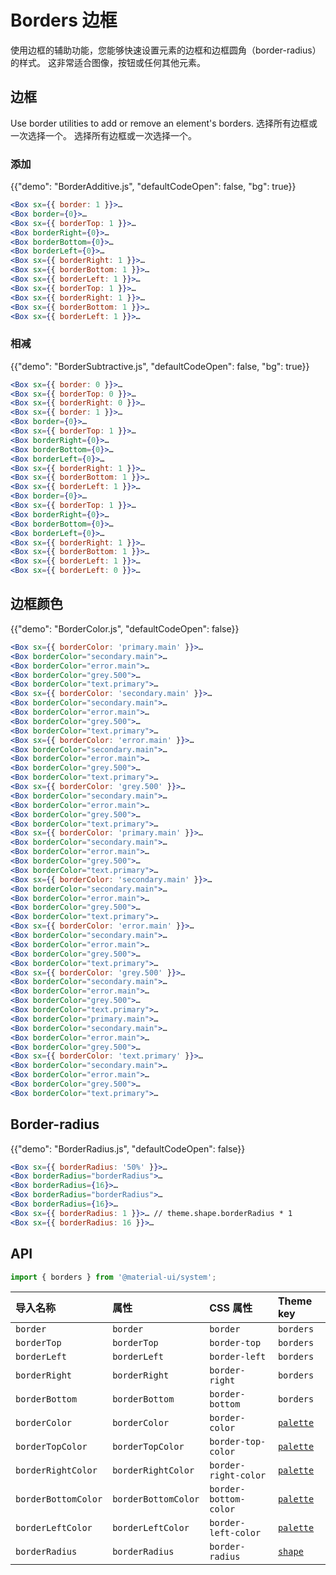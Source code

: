 # Borders 边框

<p class="description">使用边框的辅助功能，您能够快速设置元素的边框和边框圆角（border-radius）的样式。 这非常适合图像，按钮或任何其他元素。</p>

## 边框

Use border utilities to add or remove an element's borders. 选择所有边框或一次选择一个。 选择所有边框或一次选择一个。

### 添加

{{"demo": "BorderAdditive.js", "defaultCodeOpen": false, "bg": true}}

```jsx
<Box sx={{ border: 1 }}>…
<Box border={0}>…
<Box sx={{ borderTop: 1 }}>…
<Box borderRight={0}>…
<Box borderBottom={0}>…
<Box borderLeft={0}>…
<Box sx={{ borderRight: 1 }}>…
<Box sx={{ borderBottom: 1 }}>…
<Box sx={{ borderLeft: 1 }}>…
<Box sx={{ borderTop: 1 }}>…
<Box sx={{ borderRight: 1 }}>…
<Box sx={{ borderBottom: 1 }}>…
<Box sx={{ borderLeft: 1 }}>…
```

### 相减

{{"demo": "BorderSubtractive.js", "defaultCodeOpen": false, "bg": true}}

```jsx
<Box sx={{ border: 0 }}>…
<Box sx={{ borderTop: 0 }}>…
<Box sx={{ borderRight: 0 }}>…
<Box sx={{ border: 1 }}>…
<Box border={0}>…
<Box sx={{ borderTop: 1 }}>…
<Box borderRight={0}>…
<Box borderBottom={0}>…
<Box borderLeft={0}>…
<Box sx={{ borderRight: 1 }}>…
<Box sx={{ borderBottom: 1 }}>…
<Box sx={{ borderLeft: 1 }}>…
<Box border={0}>…
<Box sx={{ borderTop: 1 }}>…
<Box borderRight={0}>…
<Box borderBottom={0}>…
<Box borderLeft={0}>…
<Box sx={{ borderRight: 1 }}>…
<Box sx={{ borderBottom: 1 }}>…
<Box sx={{ borderLeft: 1 }}>…
<Box sx={{ borderLeft: 0 }}>…
```

## 边框颜色

{{"demo": "BorderColor.js", "defaultCodeOpen": false}}

```jsx
<Box sx={{ borderColor: 'primary.main' }}>…
<Box borderColor="secondary.main">…
<Box borderColor="error.main">…
<Box borderColor="grey.500">…
<Box borderColor="text.primary">…
<Box sx={{ borderColor: 'secondary.main' }}>…
<Box borderColor="secondary.main">…
<Box borderColor="error.main">…
<Box borderColor="grey.500">…
<Box borderColor="text.primary">…
<Box sx={{ borderColor: 'error.main' }}>…
<Box borderColor="secondary.main">…
<Box borderColor="error.main">…
<Box borderColor="grey.500">…
<Box borderColor="text.primary">…
<Box sx={{ borderColor: 'grey.500' }}>…
<Box borderColor="secondary.main">…
<Box borderColor="error.main">…
<Box borderColor="grey.500">…
<Box borderColor="text.primary">…
<Box sx={{ borderColor: 'primary.main' }}>…
<Box borderColor="secondary.main">…
<Box borderColor="error.main">…
<Box borderColor="grey.500">…
<Box borderColor="text.primary">…
<Box sx={{ borderColor: 'secondary.main' }}>…
<Box borderColor="secondary.main">…
<Box borderColor="error.main">…
<Box borderColor="grey.500">…
<Box borderColor="text.primary">…
<Box sx={{ borderColor: 'error.main' }}>…
<Box borderColor="secondary.main">…
<Box borderColor="error.main">…
<Box borderColor="grey.500">…
<Box borderColor="text.primary">…
<Box sx={{ borderColor: 'grey.500' }}>…
<Box borderColor="secondary.main">…
<Box borderColor="error.main">…
<Box borderColor="grey.500">…
<Box borderColor="text.primary">…
<Box borderColor="primary.main">…
<Box borderColor="secondary.main">…
<Box borderColor="error.main">…
<Box borderColor="grey.500">…
<Box sx={{ borderColor: 'text.primary' }}>…
<Box borderColor="secondary.main">…
<Box borderColor="error.main">…
<Box borderColor="grey.500">…
<Box borderColor="text.primary">…
```

## Border-radius

{{"demo": "BorderRadius.js", "defaultCodeOpen": false}}

```jsx
<Box sx={{ borderRadius: '50%' }}>…
<Box borderRadius="borderRadius">…
<Box borderRadius={16}>…
<Box borderRadius="borderRadius">…
<Box borderRadius={16}>…
<Box sx={{ borderRadius: 1 }}>… // theme.shape.borderRadius * 1
<Box sx={{ borderRadius: 16 }}>…
```

## API

```js
import { borders } from '@material-ui/system';
```

| 导入名称            | 属性                | CSS 属性              | Theme key                                                        |
| :------------------ | :------------------ | :-------------------- | :--------------------------------------------------------------- |
| `border`            | `border`            | `border`              | `borders`                                                        |
| `borderTop`         | `borderTop`         | `border-top`          | `borders`                                                        |
| `borderLeft`        | `borderLeft`        | `border-left`         | `borders`                                                        |
| `borderRight`       | `borderRight`       | `border-right`        | `borders`                                                        |
| `borderBottom`      | `borderBottom`      | `border-bottom`       | `borders`                                                        |
| `borderColor`       | `borderColor`       | `border-color`        | [`palette`](/customization/default-theme/?expand-path=$.palette) |
| `borderTopColor`    | `borderTopColor`    | `border-top-color`    | [`palette`](/customization/default-theme/?expand-path=$.palette) |
| `borderRightColor`  | `borderRightColor`  | `border-right-color`  | [`palette`](/customization/default-theme/?expand-path=$.palette) |
| `borderBottomColor` | `borderBottomColor` | `border-bottom-color` | [`palette`](/customization/default-theme/?expand-path=$.palette) |
| `borderLeftColor`   | `borderLeftColor`   | `border-left-color`   | [`palette`](/customization/default-theme/?expand-path=$.palette) |
| `borderRadius`      | `borderRadius`      | `border-radius`       | [`shape`](/customization/default-theme/?expand-path=$.shape)     |
